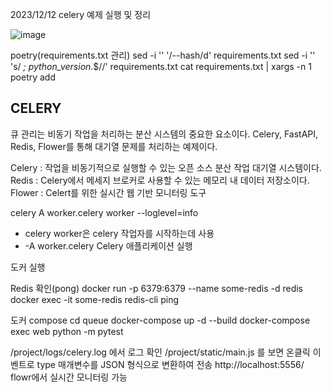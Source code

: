 2023/12/12 celery 예제 실행 및 정리

![image](https://github.com/quatch1247/celery_project/assets/80108373/0cdee4d6-7122-4cf8-93ba-51ce18af8c2c)

poetry(requirements.txt 관리)
sed -i '' '/--hash/d' requirements.txt
sed -i '' 's/ *; python_version.*$//' requirements.txt
cat requirements.txt | xargs -n 1 poetry add

## CELERY

큐 관리는 비동기 작업을 처리하는 분산 시스템의 중요한 요소이다.
Celery, FastAPI, Redis, Flower를 통해 대기열 문제를 처리하는 예제이다.

Celery : 작업을 비동기적으로 실행할 수 있는 오픈 소스 분산 작업 대기열 시스템이다.
Redis : Celery에서 메세지 브로커로 사용할 수 있는 메모리 내 데이터 저장소이다.
Flower : Celert를 위한 실시간 웹 기반 모니터링 도구

celery A worker.celery worker --loglevel=info
- celery worker은 celery 작업자를 시작하는데 사용
- -A worker.celery Celery 애플리케이션 실행

도커 실행

Redis 확인(pong)
docker run -p 6379:6379 --name some-redis -d redis 
docker exec -it some-redis redis-cli ping       


도커 compose
cd queue
docker-compose up -d --build
docker-compose exec web python -m pytest

/project/logs/celery.log 에서 로그 확인
/project/static/main.js 를 보면 온클릭 이벤트로 type 매개변수를 JSON 형식으로 변환하여 전송
http://localhost:5556/ flowr에서 실시간 모니터링 가능
